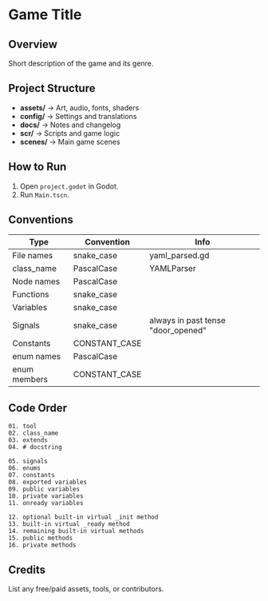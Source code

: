 # Game Title

## Overview

Short description of the game and its genre.

## Project Structure

- **assets/** → Art, audio, fonts, shaders
- **config/** → Settings and translations
- **docs/** → Notes and changelog
- **scr/** → Scripts and game logic
- **scenes/** → Main game scenes

## How to Run

1. Open `project.godot` in Godot.
2. Run `Main.tscn`.

## Conventions

| Type | Convention | Info |
| --- | --- | --- |
| File names | snake_case | yaml_parsed.gd |
| class_name | PascalCase | YAMLParser |
| Node names | PascalCase |  |
| Functions |	snake_case	|  |
| Variables	| snake_case |  |
| Signals	| snake_case | always in past tense "door_opened" |
| Constants	| CONSTANT_CASE	|  |
| enum names	| PascalCase	|  |
| enum members | CONSTANT_CASE |  |

## Code Order

```text
01. tool
02. class_name
03. extends
04. # docstring

05. signals
06. enums
07. constants
08. exported variables
09. public variables
10. private variables
11. onready variables

12. optional built-in virtual _init method
13. built-in virtual _ready method
14. remaining built-in virtual methods
15. public methods
16. private methods
```

## Credits

List any free/paid assets, tools, or contributors.
